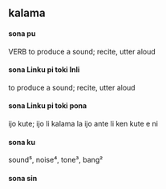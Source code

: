 ## kalama

#### sona pu

VERB to produce a sound; recite, utter aloud

#### sona Linku pi toki Inli

to produce a sound; recite, utter aloud

#### sona Linku pi toki pona

ijo kute; ijo li kalama la ijo ante li ken kute e ni

#### sona ku

sound⁵, noise⁴, tone³, bang²

#### sona sin

